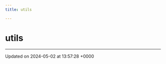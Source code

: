 ```yaml
---
title: utils

---
```


# utils








-------------------------------

Updated on 2024-05-02 at 13:57:28 +0000
